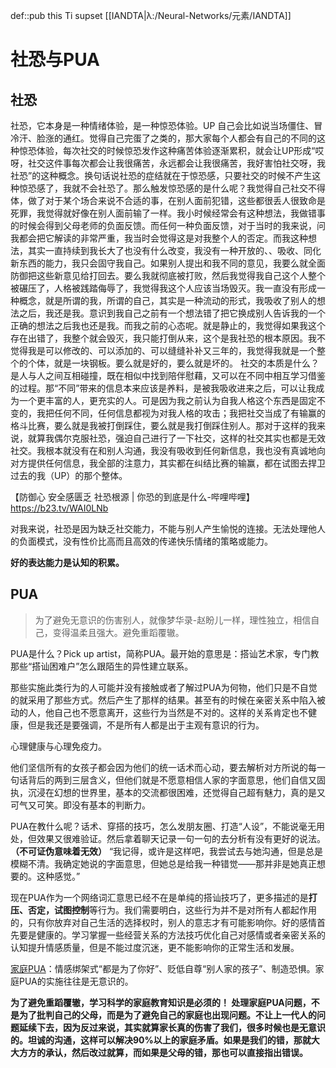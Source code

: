 def::pub this Ti supset [[IANDTA|λ:/Neural-Networks/元素/IANDTA]]



# 社恐与PUA

## 社恐
社恐，它本身是一种情绪体验，是一种惊恐体验。UP
自己会比如说当场僵住、冒冷汗、脸涨的通红。觉得自己完蛋了之类的，那大家每个人都会有自己的不同的这种惊恐体验，每次社交的时候惊恐发作这种痛苦体验逐渐累积，就会让UP形成“哎呀，社交这件事每次都会让我很痛苦，永远都会让我很痛苦，我好害怕社交呀，我社恐”的这种概念。换句话说社恐的症结就在于惊恐感，只要社交的时候不产生这种惊恐感了，我就不会社恐了。那么触发惊恐感的是什么呢？我觉得自己社交不得体，做了对于某个场合来说不合适的事，在别人面前犯错，这些都很丢人很致命是死罪，我觉得就好像在别人面前输了一样。我小时候经常会有这种想法，我做错事的时候会得到父母老师的负面反馈。而任何一种负面反馈，对于当时的我来说，问我都会把它解读的非常严重，我当时会觉得这是对我整个人的否定。而我这种想法，其实一直持续到我长大了也没有什么改变，我没有一种开放的、、吸收、同化新东西的能力，我只会固守我自己。如果别人提出和我不同的意见，我要么就全面防御把这些新意见给打回去。要么我就彻底被打败，然后我觉得我自己这个人整个被碾压了，人格被践踏侮辱了，我觉得我这个人应该当场毁灭。我一直没有形成一种概念，就是所谓的我，所谓的自己，其实是一种流动的形式，我吸收了别人的想法之后，我还是我。意识到我自己之前有一个想法错了把它换成别人告诉我的一个正确的想法之后我也还是我。而我之前的心态呢。就是静止的，我觉得如果我这个存在出错了，我整个就会毁灭，我只能打倒从来，这个是我社恐的根本原因。我不觉得我是可以修改的、可以添加的、可以缝缝补补又三年的，我觉得我就是一个整个的个体，就是一块钢板。要么就是好的，要么就是坏的。
社交的本质是什么？是人与人之间互相碰撞，既在相似中找到陪伴慰藉，又可以在不同中相互学习借鉴的过程。那“不同”带来的信息本来应该是养料，是被我吸收进来之后，可以让我成为一个更丰富的人，更充实的人。可是因为我之前认为自我人格这个东西是固定不变的，我把任何不同，任何信息都视为对我人格的攻击；我把社交当成了有输赢的格斗比赛，要么就是我被打倒踩住，要么就是我打倒踩住别人。那对于这样的我来说，就算我偶尔克服社恐，强迫自己进行了一下社交，这样的社交其实也都是无效社交。我根本就没有在和别人沟通，我没有吸收到任何新信息，我也没有真诚地向对方提供任何信息，我全部的注意力，其实都在纠结比赛的输赢，都在试图去捍卫过去的我（UP）的那个整体。



【防御心 安全感匮乏 社恐根源 | 你恐的到底是什么-哔哩哔哩】 https://b23.tv/WAI0LNb


对我来说，社恐是因为缺乏社交能力，不能与别人产生愉悦的连接。无法处理他人的负面模式，没有性价比高而且高效的传递快乐情绪的策略或能力。

**好的表达能力是认知的积累。**


## PUA

>为了避免无意识的伤害别人，就像梦华录-赵盼儿一样，理性独立，相信自己，变得温柔且强大。避免重蹈覆辙。

PUA是什么？Pick up artist，简称PUA。最开始的意思是：搭讪艺术家，专门教那些“搭讪困难户”怎么跟陌生的异性建立联系。

 那些实施此类行为的人可能并没有接触或者了解过PUA为何物，他们只是不自觉的就采用了那些方式。然后产生了那样的结果。甚至有的时候在亲密关系中陷入被动的人，他自己也不愿意离开，这些行为当然是不对的。这样的关系肯定也不健康，但是我还是要强调，不是所有人都是出于主观有意识的行为。

心理健康与心理免疫力。

他们坚信所有的女孩子都会因为他们的统一话术而心动，要去解析对方所说的每一句话背后的两到三层含义，但他们就是不愿意相信人家的字面意思，他们自信又固执，沉浸在幻想的世界里，基本的交流都很困难，还觉得自己超有魅力，真的是又可气又可笑。即没有基本的判断力。


PUA在教什么呢？话术、穿搭的技巧，怎么发朋友圈、打造“人设”，不能说毫无用处，但效果又很难验证。然后拿着聊天记录一句一句的去分析有没有更好的说法。**（不可证伪意味着无效）**
“我记得，或许是这样吧，我尝试去与她沟通，但是总是模糊不清。我确定她说的字面意思，但她总是给我一种错觉——那并非是她真正想要的。这种感觉。”

现在PUA作为一个网络词汇意思已经不在是单纯的搭讪技巧了，更多描述的是**打压、否定，试图控制**等行为。我们需要明白，这些行为并不是对所有人都起作用的，只有你放弃对自己生活的选择权时，别人的意志才有可能影响你。好的感情首先要是健康的。学习掌握一些经营关系的方法技巧优化自己对感情或者亲密关系的认知提升情感质量，但是不能过度沉迷，更不能影响你的正常生活和发展。

[家庭PUA](https://www.bilibili.com/video/BV1Nv411j7Xz?share_source=copy_web)：情感绑架式“都是为了你好”、贬低自尊“别人家的孩子”、制造恐惧。家庭PUA的实施往往是无意识的。

**为了避免重蹈覆辙，学习科学的家庭教育知识是必须的！ 处理家庭PUA问题，不是为了批判自己的父母，而是为了避免自己的家庭也出现问题。不让上一代人的问题延续下去，因为反过来说，其实就算家长真的伤害了我们，很多时候也是无意识的。坦诚的沟通，这样可以解决90%以上的家庭矛盾。如果是我们的错，那就大大方方的承认，然后改过就算，而如果是父母的错，那也可以直接指出错误。**